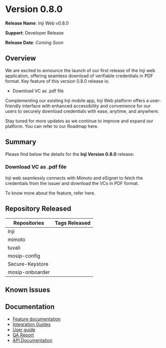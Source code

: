 # Version 0.8.0

**Release Name**: Inji Web v0.8.0

**Support**: Developer Release

**Release Date**: _Coming Soon_

## Overview

We are excited to announce the launch of our first release of the Inji web application, offering seamless download of verifiable credentials in PDF format. Key feature of this version 0.8.0 release is:

* Download VC as .pdf file

Complementing our existing Inji mobile app, Inji Web platform offers a user-friendly interface with enhanced accessibility and convenience for our users to securely download credentials with ease, anytime, and anywhere.

Stay tuned for more updates as we continue to improve and expand our platform. You can refer to our Roadmap here.

## Summary

Please find below the details for the **Inji Version 0.8.0** release:

### Download VC as .pdf file

Inji web seamlessly connects with Mimoto and eSignet to fetch the credentials from the issuer and download the VCs in PDF format.

To know more about the feature, refer here.

## Repository Released

| **Repositories** | **Tags Released**                                                       |
| ---------------- | ----------------------------------------------------------------------- |
| Inji             |                                                                         |
| mimoto           |                                                                         |
| tuvali           |                                                                         |
| mosip-config     |                                                                         |
| Secure-Keystore  |                                                                         |
| mosip-onboarder  |                                                                         |


## Known Issues


## Documentation

* [Feature documentation](https://docs.mosip.io/inji/inji-mobile-wallet/overview/features)
* [Integration Guides](https://docs.mosip.io/inji/inji-mobile-wallet/integration-guide)
* [User guide](https://docs.mosip.io/inji/inji-mobile-wallet/end-user-guide)
* [QA Report]()
* [API Documentation](https://github.com/mosip/mimoto/tree/release-0.10.0/docs/postman-collections)










